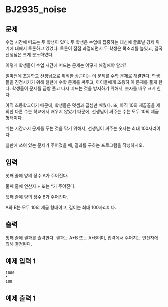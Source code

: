 # BJ2935_noise

## 문제

수업 시간에 떠드는 두 학생이 있다. 두 학생은 수업에 집중하는 대신에 글로벌 경제 위기에 대해서 토론하고 있었다. 토론이 점점 과열되면서 두 학생은 목소리를 높였고, 결국 선생님은 크게 분노하였다.

이렇게 학생들이 수업 시간에 떠드는 문제는 어떻게 해결해야 할까?

얼마전에 초등학교 선생님으로 취직한 상근이는 이 문제를 수학 문제로 해결한다. 학생들을 진정시키기 위해 칠판에 수학 문제를 써주고, 아이들에게 조용히 이 문제를 풀게 한다. 학생들이 문제를 금방 풀고 다시 떠드는 것을 방지하기 위해서, 숫자를 매우 크게 한다.

아직 초등학교이기 때문에, 학생들은 덧셈과 곱셈만 배웠다. 또, 아직 10의 제곱꼴을 제외한 다른 수는 학교에서 배우지 않았기 때문에, 선생님이 써주는 수는 모두 10의 제곱 형태이다.

쉬는 시간까지 문제를 푸는 것을 막기 위해서, 선생님이 써주는 숫자는 최대 100자리이다.

칠판에 쓰여 있는 문제가 주어졌을 때, 결과를 구하는 프로그램을 작성하시오.

## 입력

첫째 줄에 양의 정수 A가 주어진다.

둘째 줄에 연산자 + 또는 *가 주어진다.

셋째 줄에 양의 정수 B가 주어진다.

A와 B는 모두 10의 제곱 형태이고, 길이는 최대 100자리이다.

## 출력

첫째 줄에 결과를 출력한다. 결과는 A+B 또는 A*B이며, 입력에서 주어지는 연산자에 의해 결정된다.

## 예제 입력 1

```
1000
*
100
```

## 예제 출력 1